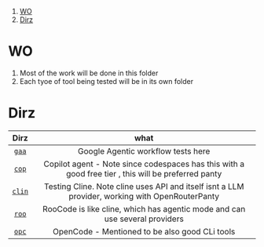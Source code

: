1. [WO](#wo)
2. [Dirz](#dirz)

# WO

1. Most of the work will be done in this folder
2. Each tyoe of tool being tested will be in its own folder

# Dirz

|       Dirz        |                                                what                                                 |
| :---------------: | :-------------------------------------------------------------------------------------------------: |
|  [`gaa`](./gaa/)  |                                 Google Agentic workflow tests here                                  |
|  [`cop`](./cop/)  | Copilot agent - Note since codespaces has this with a good free tier , this will be preferred panty |
| [`clin`](./clin/) |   Testing Cline. Note cline uses API and itself isnt a LLM provider, working with OpenRouterPanty   |
|  [`roo`](./roo/)  |             RooCode is like cline, which has agentic mode and can use several providers             |
|  [`opc`](./opc/)  |                           OpenCode - Mentioned to be also good CLi tools                            |
